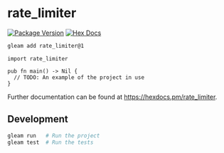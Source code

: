 # rate_limiter

[![Package Version](https://img.shields.io/hexpm/v/rate_limiter)](https://hex.pm/packages/rate_limiter)
[![Hex Docs](https://img.shields.io/badge/hex-docs-ffaff3)](https://hexdocs.pm/rate_limiter/)

```sh
gleam add rate_limiter@1
```
```gleam
import rate_limiter

pub fn main() -> Nil {
  // TODO: An example of the project in use
}
```

Further documentation can be found at <https://hexdocs.pm/rate_limiter>.

## Development

```sh
gleam run   # Run the project
gleam test  # Run the tests
```
